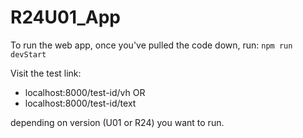 # R24U01_App

To run the web app, once you've pulled the code down, run:
`npm run devStart`

Visit the test link:
- localhost:8000/test-id/vh OR 
- localhost:8000/test-id/text

depending on version (U01 or R24) you want to run.
